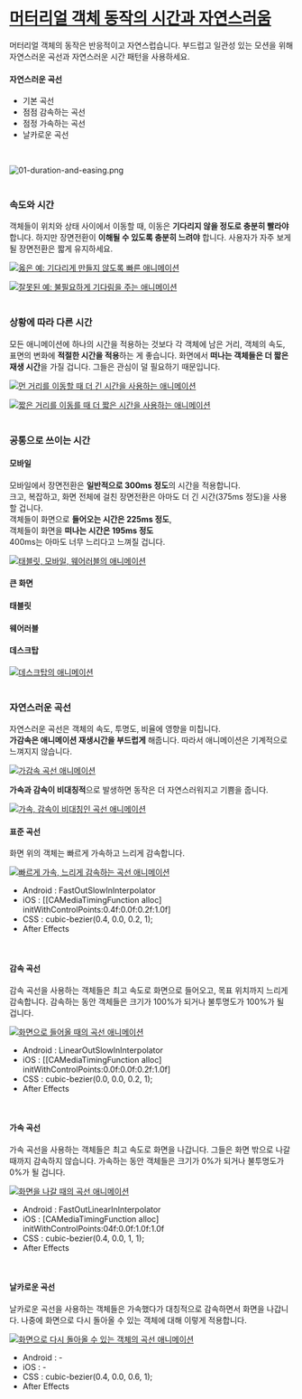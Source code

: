 # [머터리얼 객체 동작의 시간과 자연스러움](https://material.io/guidelines/motion/duration-easing.html)
머터리얼 객체의 동작은 반응적이고 자연스럽습니다. 부드럽고 일관성 있는 모션을 위해 자연스러운 곡선과 자연스러운 시간 패턴을 사용하세요.
<br>

#### 자연스러운 곡선
- 기본 곡선
- 점점 감속하는 곡선
- 점정 가속하는 곡선
- 날카로운 곡선
<br>

![01-duration-and-easing.png](https://storage.googleapis.com/material-design/publish/material_v_11/assets/0BybB4JO78tNpRlY1eHJ4LTh4ZjQ/01-duration-and-easing.png)
<br>
<br>

### 속도와 시간
객체들이 위치와 상태 사이에서 이동할 때, 이동은 **기다리지 않을 정도로 충분히 빨라야** 합니다. 하지만 장면전환이 **이해될 수 있도록 충분히 느려야** 합니다. 사용자가 자주 보게 될 장면전환은 짧게 유지하세요.
<br>

[![옳은 예: 기다리게 만들지 않도록 빠른 애니메이션]()](https://storage.googleapis.com/material-design/publish/material_v_11/assets/0B14F_FSUCc01eGJDZEVBUjZqVUU/QuickResponse_01_QuickDo_v2.mp4)
<br>

[![잘못된 예: 불필요하게 기다림을 주는 애니메이션]()](https://storage.googleapis.com/material-design/publish/material_v_11/assets/0B14F_FSUCc01THVvNjB1eFYyVk0/QuickResponse_01_QuickDont_v3.mp4)<br>
<br>

### 상황에 따라 다른 시간
모든 애니메이션에 하나의 시간을 적용하는 것보다 각 객체에 남은 거리, 객체의 속도, 표면의 변화에 **적절한 시간을 적용**하는 게 좋습니다.
화면에서 **떠나는 객체들은 더 짧은 재생 시간**을 가질 겁니다. 그들은 관심이 덜 필요하기 때문입니다.
<br>

[![먼 거리를 이동할 때 더 긴 시간을 사용하는 애니메이션]()](https://storage.googleapis.com/material-design/publish/material_v_11/assets/0B14F_FSUCc01WHpEd1JVWVBvUm8/DynamicDurations_01_LongDistance-v2.mp4)
<br>

[![짧은 거리를 이동를 때 더 짧은 시간을 사용하는 애니메이션]()](https://storage.googleapis.com/material-design/publish/material_v_11/assets/0B14F_FSUCc01T3RNOFhadU96OTQ/DynamicDurations_02_ShortDistance-v2.mp4)
<br>
<br>

### 공통으로 쓰이는 시간
#### 모바일
모바일에서 장면전환은 **일반적으로 300ms 정도**의 시간을 적용합니다.<br>
크고, 복잡하고, 화면 전체에 걸친 장면전환은 아마도 더 긴 시간(375ms 정도)을 사용할 겁니다.<br>
객체들이 화면으로 **들어오는 시간은 225ms 정도**,<br>
객체들이 화면을 **떠나는 시간은 195ms 정도**<br>
400ms는 아마도 너무 느리다고 느껴질 겁니다.
<br>

[![태블릿, 모바일, 웨어러블의 애니메이션]()](https://storage.googleapis.com/material-design/publish/material_v_11/assets/0B14F_FSUCc01MS1KNXRLQ0hZUzQ/CommonDurations_01_3Devices_v1.mp4)
<br>

#### 큰 화면
#### 태블릿
#### 웨어러블
#### 데스크탑
[![데스크탑의 애니메이션]()](https://storage.googleapis.com/material-design/publish/material_v_11/assets/0B14F_FSUCc01cC1JcTg1aElUYTQ/CommonDurations_02_Desktop_v1.mp4)
<br>
<br>

### 자연스러운 곡선
자연스러운 곡선은 객체의 속도, 투명도, 비율에 영향을 미칩니다.<br>
**가감속은 애니메이션 재생시간을 부드럽게** 해줍니다. 따라서 애니메이션은 기계적으로 느껴지지 않습니다.
<br>

[![가감속 곡선 애니메이션]()](https://storage.googleapis.com/material-design/publish/material_v_11/assets/0B14F_FSUCc01U1Bwb0RRVW5rVFE/NaturalEasing_01_CurveNoCurve_v1.mp4)
<br>

**가속과 감속이 비대칭적**으로 발생하면 동작은 더 자연스러워지고 기쁨을 줍니다.
<br>

[![가속, 감속이 비대칭인 곡선 애니메이션]()](https://storage.googleapis.com/material-design/publish/material_v_11/assets/0B14F_FSUCc01VXpUY3h6NHBtbXc/NaturalEasing_00_AsymetricCurve_v1.mp4)
<br>

#### 표준 곡선
화면 위의 객체는 빠르게 가속하고 느리게 감속합니다. 
<br>

[![빠르게 가속, 느리게 감속하는 곡선 애니메이션]()](https://storage.googleapis.com/material-design/publish/material_v_11/assets/0B14F_FSUCc01LXZKZ0NUeVRrdzg/NaturalEasing_02_StandardCurve_v1.mp4)
<br>

- Android : FastOutSlowInInterpolator
- iOS : [[CAMediaTimingFunction alloc] initWithControlPoints:0.4f:0.0f:0.2f:1.0f]
- CSS : cubic-bezier(0.4, 0.0, 0.2, 1);
- After Effects
<br>

#### 감속 곡선
감속 곡선을 사용하는 객체들은 최고 속도로 화면으로 들어오고, 목표 위치까지 느리게 감속합니다.
감속하는 동안 객체들은 크기가 100%가 되거나 불투명도가 100%가 될 겁니다.

[![화면으로 들어올 때의 곡선 애니메이션]()](https://storage.googleapis.com/material-design/publish/material_v_11/assets/0B14F_FSUCc01cEVUck1yWENMRzQ/NaturalEasing_03_DecelerationCurve_v1.mp4)
<br>

- Android : LinearOutSlowInInterpolator
- iOS : [[CAMediaTimingFunction alloc] initWithControlPoints:0.0f:0.0f:0.2f:1.0f]
- CSS : cubic-bezier(0.0, 0.0, 0.2, 1);
- After Effects
<br>

#### 가속 곡선
가속 곡선을 사용하는 객체들은 최고 속도로 화면을 나갑니다. 그들은 화면 밖으로 나갈 때까지 감속하지 않습니다.
가속하는 동안 객체들은 크기가 0%가 되거나 불투명도가 0%가 될 겁니다. 

[![화면을 나갈 때의 곡선 애니메이션]()](https://storage.googleapis.com/material-design/publish/material_v_11/assets/0B14F_FSUCc01TndGaDBxRTRpOW8/NaturalEasing_04_AccelerationCurve_v1.mp4)
<br>

- Android : FastOutLinearInInterpolator
- iOS : [CAMediaTimingFunction alloc] initWithControlPoints:04f:0.0f:1.0f:1.0f
- CSS : cubic-bezier(0.4, 0.0, 1, 1);
- After Effects
<br>

#### 날카로운 곡선
날카로운 곡선을 사용하는 객체들은 가속했다가 대칭적으로 감속하면서 화면을 나갑니다. 나중에 화면으로 다시 돌아올 수 있는 객체에 대해 이렇게 적용합니다.

[![화면으로 다시 돌아올 수 있는 객체의 곡선 애니메이션]()](https://storage.googleapis.com/material-design/publish/material_v_11/assets/0B14F_FSUCc01aHVDZFVTSy1LLW8/NaturalEasing_05_SharpCurve_v1.mp4)
<br>

- Android : -
- iOS : -
- CSS : cubic-bezier(0.4, 0.0, 0.6, 1);
- After Effects
<br>

